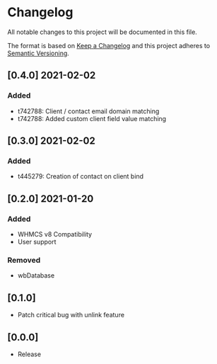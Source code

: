 # Changelog
All notable changes to this project will be documented in this file.

The format is based on [Keep a Changelog](http://keepachangelog.com/en/1.0.0/)
and this project adheres to [Semantic Versioning](http://semver.org/spec/v2.0.0.html).

## [0.4.0] 2021-02-02
### Added
- t742788: Client / contact email domain matching
- t742788: Added custom client field value matching

## [0.3.0] 2021-02-02
### Added
- t445279: Creation of contact on client bind

## [0.2.0] 2021-01-20
### Added
- WHMCS v8 Compatibility
- User support

### Removed
- wbDatabase

## [0.1.0] 

- Patch critical bug with unlink feature

## [0.0.0] 

- Release


